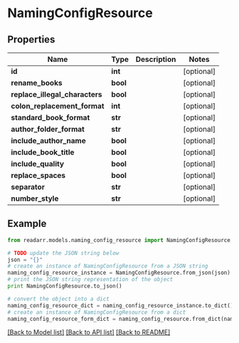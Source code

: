 # NamingConfigResource


## Properties
Name | Type | Description | Notes
------------ | ------------- | ------------- | -------------
**id** | **int** |  | [optional] 
**rename_books** | **bool** |  | [optional] 
**replace_illegal_characters** | **bool** |  | [optional] 
**colon_replacement_format** | **int** |  | [optional] 
**standard_book_format** | **str** |  | [optional] 
**author_folder_format** | **str** |  | [optional] 
**include_author_name** | **bool** |  | [optional] 
**include_book_title** | **bool** |  | [optional] 
**include_quality** | **bool** |  | [optional] 
**replace_spaces** | **bool** |  | [optional] 
**separator** | **str** |  | [optional] 
**number_style** | **str** |  | [optional] 

## Example

```python
from readarr.models.naming_config_resource import NamingConfigResource

# TODO update the JSON string below
json = "{}"
# create an instance of NamingConfigResource from a JSON string
naming_config_resource_instance = NamingConfigResource.from_json(json)
# print the JSON string representation of the object
print NamingConfigResource.to_json()

# convert the object into a dict
naming_config_resource_dict = naming_config_resource_instance.to_dict()
# create an instance of NamingConfigResource from a dict
naming_config_resource_form_dict = naming_config_resource.from_dict(naming_config_resource_dict)
```
[[Back to Model list]](../README.md#documentation-for-models) [[Back to API list]](../README.md#documentation-for-api-endpoints) [[Back to README]](../README.md)


